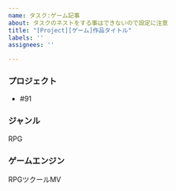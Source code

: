 ```yaml
---
name: タスク:ゲーム記事
about: タスクのネストをする事はできないので設定に注意
title: "[Project][ゲーム]作品タイトル"
labels: ''
assignees: ''

---
```


### プロジェクト
- #91

### ジャンル
RPG

### ゲームエンジン
RPGツクールMV
